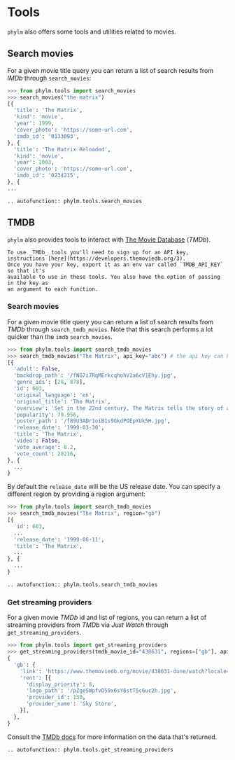 # Tools

`phylm` also offers some tools and utilities related to movies.

## Search movies

For a given movie title query you can return a list of search results from _IMDb_
through `search_movies`:

```python
>>> from phylm.tools import search_movies
>>> search_movies("the matrix")
[{
  'title': 'The Matrix',
  'kind': 'movie',
  'year': 1999,
  'cover_photo': 'https://some-url.com',
  'imdb_id': '0133093',
}, {
  'title': 'The Matrix Reloaded',
  'kind': 'movie',
  'year': 2003,
  'cover_photo': 'https://some-url.com',
  'imdb_id': '0234215',
}, {
...
```

```{eval-rst}
.. autofunction:: phylm.tools.search_movies
```

## TMDB

`phylm` also provides tools to interact with [The Movie Database](https://www.themoviedb.org/) (_TMDb_).

```{note}
To use _TMDb_ tools you'll need to sign up for an API key, instructions [here](https://developers.themoviedb.org/3).
Once you have your key, export it as an env var called `TMDB_API_KEY` so that it's
available to use in these tools. You also have the option of passing in the key as
an argument to each function.
```

### Search movies

For a given movie title query you can return a list of search results from _TMDb_
through `search_tmdb_movies`. Note that this search performs a lot quicker than the
`imdb` `search_movies`.

```python
>>> from phylm.tools import search_tmdb_movies
>>> search_tmdb_movies("The Matrix", api_key="abc") # the api key can be provided as an env var instead
[{
  'adult': False,
  'backdrop_path': '/fNG7i7RqMErkcqhohV2a6cV1Ehy.jpg',
  'genre_ids': [28, 878],
  'id': 603,
  'original_language': 'en',
  'original_title': 'The Matrix',
  'overview': 'Set in the 22nd century, The Matrix tells the story of a computer hacker...'
  'popularity': 79.956,
  'poster_path': '/f89U3ADr1oiB1s9GkdPOEpXUk5H.jpg',
  'release_date': '1999-03-30',
  'title': 'The Matrix',
  'video': False,
  'vote_average': 8.2,
  'vote_count': 20216,
}, {
  ...
}
```

By default the `release_date` will be the US release date. You can specify a different
region by providing a region argument:

```python
>>> from phylm.tools import search_tmdb_movies
>>> search_tmdb_movies("The Matrix", region="gb")
[{
  'id': 603,
  ...
  'release_date': '1999-06-11',
  'title': 'The Matrix',
  ...
}, {
  ...
}
```

```{eval-rst}
.. autofunction:: phylm.tools.search_tmdb_movies
```

### Get streaming providers

For a given movie _TMDb_ id and list of regions, you can return a list of streaming
providers from _TMDb_ via _Just Watch_ through `get_streaming_providers`.

```python
>>> from phylm.tools import get_streaming_providers
>>> get_streaming_providers(tmdb_movie_id="438631", regions=["gb"], api_key="abc")
{
  'gb': {
    'link': 'https://www.themoviedb.org/movie/438631-dune/watch?locale=GB',
    'rent': [{
      'display_priority': 8,
      'logo_path': '/pZgeSWpfvD59x6sY6stT5c6uc2h.jpg',
      'provider_id': 130,
      'provider_name': 'Sky Store',
    }],
  },
}
```

Consult the [TMDb docs](https://developers.themoviedb.org/3/movies/get-movie-watch-providers)
for more information on the data that's returned.

```{eval-rst}
.. autofunction:: phylm.tools.get_streaming_providers
```
